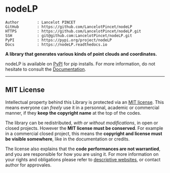 # nodeLP

```text
Author        : Lancelot PINCET
GitHub        : https://github.com/LancelotPincet/nodeLP
HTTPS         : https://github.com/LancelotPincet/nodeLP.git
SSH           : git@github.com:LancelotPincet/nodeLP.git
PyPI          : https://pypi.org/project/nodeLP
Docs          : https://nodeLP.readthedocs.io
```

**A library that generates various kinds of point clouds and coordinates.**

nodeLP is available on [PyPI](https://pypi.org/project/nodeLP) for pip installs.
For more information, do not hesitate to consult the [Documentation](https://nodeLP.readthedocs.io).

---

## MIT License

Intellectual property behind this Library is protected via an [MIT license](LICENSE). This means everyone can *freely* use it in a personnal, academic or commercial manner, if they **keep the copyright name** at the top of the codes.

The library can be redistributed, *with or without modifications*, in open or closed projects. However the **MIT license must be conserved**. For example in a commercial closed project, this means the **copyright and license must be visible somewhere**, like in the documentation or credits.

The license also explains that the **code performances are not warrantied**, and you are responsible for how you are using it. For more information on your rights and obligations please refer to [descriptive websites](https://en.wikipedia.org/wiki/MIT_License), or contact author for approvales.